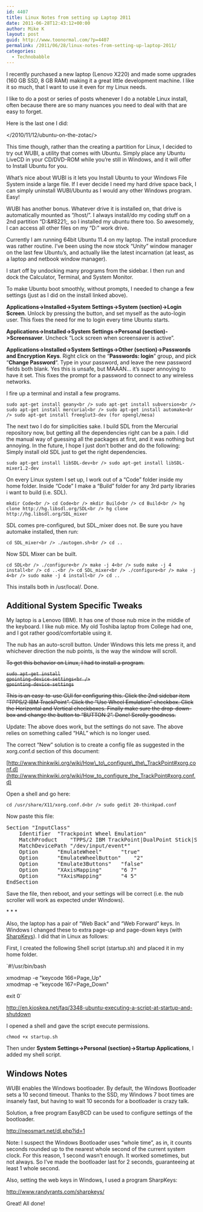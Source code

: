 ```yaml
---
id: 4407
title: Linux Notes from setting up Laptop 2011
date: 2011-06-28T12:43:12+00:00
author: Mike K
layout: post
guid: http://www.toonormal.com/?p=4407
permalink: /2011/06/28/linux-notes-from-setting-up-laptop-2011/
categories:
  - Technobabble
---
```

I recently purchased a new laptop (Lenovo X220) and made some upgrades (160 GB SSD, 8 GB RAM) making it a great little development machine. I like it so much, that I want to use it even for my Linux needs.

I like to do a post or series of posts whenever I do a notable Linux install, often because there are so many nuances you need to deal with that are easy to forget.

<!--more-->Here is the last one I did:

</2010/11/12/ubuntu-on-the-zotac/>

This time though, rather than the creating a partition for Linux, I decided to try out WUBI, a utility that comes with Ubuntu. Simply place any Ubuntu LiveCD in your CD/DVD-ROM while you&#8217;re still in Windows, and it will offer to Install Ubuntu for you.

What&#8217;s nice about WUBI is it lets you Install Ubuntu to your Windows File System inside a large file. If I ever decide I need my hard drive space back, I can simply uninstall WUBI/Ubuntu as I would any other Windows program. Easy! 

WUBI has another bonus. Whatever drive it is installed on, that drive is automatically mounted as &#8220;/host/&#8221;. I always install/do my coding stuff on a 2nd partition &#8220;D:\&#8221;, so I installed my ubuntu there too. So awesomely, I can access all other files on my &#8220;D:&#8221; work drive.

Currently I am running 64bit Ubuntu 11.4 on my laptop. The install procedure was rather routine. I&#8217;ve been using the now stock &#8220;Unity&#8221; window manager on the last few Ubuntu&#8217;s, and actually like the latest incarnation (at least, as a laptop and netbook window manager).

I start off by undocking many programs from the sidebar. I then run and dock the Calculator, Terminal, and System Monitor.

To make Ubuntu boot smoothly, without prompts, I needed to change a few settings (just as I did on the install linked above).

**Applications->Installed->System Settings->System (section)->Login Screen**. Unlock by pressing the button, and set myself as the auto-login user. This fixes the need for me to login every time Ubuntu starts.

**Applications->Installed->System Settings->Personal (section)->Screensaver**. Uncheck &#8220;Lock screen when screensaver is active&#8221;.

**Applications->Installed->System Settings->Other (section)->Passwords and Encryption Keys**. Right click on the &#8220;**Passwords: login**&#8221; group, and pick &#8220;**Change Password**&#8220;. Type in your password, and leave the new password fields both blank. Yes this is unsafe, but MAAAN&#8230; it&#8217;s super annoying to have it set. This fixes the prompt for a password to connect to any wireless networks.

I fire up a terminal and install a few programs.

`sudo apt-get install geany<br />
sudo apt-get install subversion<br />
sudo apt-get install mercurial<br />
sudo apt-get install automake<br />
sudo apt-get install freeglut3-dev (for opengl/mesa)`

The next two I do for simplicities sake. I build SDL from the Mercurial repository now, but getting all the dependencies right can be a pain. I did the manual way of guessing all the packages at first, and it was nothing but annoying. In the future, I hope I just don&#8217;t bother and do the following: Simply install old SDL just to get the right dependencies.

`sudo apt-get install libSDL-dev<br />
sudo apt-get install libSDL-mixer1.2-dev`

On every Linux system I set up, I work out of a &#8220;Code&#8221; folder inside my home folder. Inside &#8220;Code&#8221; I make a &#8220;Build&#8221; folder for any 3rd party libraries i want to build (i.e. SDL).

`mkdir Code<br />
cd Code<br />
mkdir Build<br />
cd Build<br />
hg clone http://hg.libsdl.org/SDL<br />
hg clone http://hg.libsdl.org/SDL_mixer`

SDL comes pre-configured, but SDL_mixer does not. Be sure you have automake installed, then run:

`cd SDL_mixer<br />
./autogen.sh<br />
cd ..`

Now SDL Mixer can be built.

`cd SDL<br />
./configure<br />
make -j 4<br />
sudo make -j 4 install<br />
cd ..<br />
cd SDL_mixer<br />
./configure<br />
make -j 4<br />
sudo make -j 4 install<br />
cd ..`

This installs both in /usr/local/. Done.

## Additional System Specific Tweaks

My laptop is a Lenovo (IBM). It has one of those nub mice in the middle of the keyboard. I like nub mice. My old Toshiba laptop from College had one, and I got rather good/comfortable using it.

The nub has an auto-scroll button. Under Windows this lets me press it, and whichever direction the nub points, is the way the window will scroll.

<del datetime="2011-06-28T19:17:37+00:00">To get this behavior on Linux, I had to install a program.</del>

<del datetime="2011-06-28T19:22:22+00:00"><code>sudo apt-get install gpointing-device-settings&lt;br />
gpointing-device-settings</code></del>

<del datetime="2011-06-28T19:22:22+00:00">This is an easy-to-use GUI for configuring this. Click the 2nd sidebar item &#8220;TPPS/2 IBM TrackPoint&#8221;. Click the &#8220;Use Wheel Emulation&#8221; checkbox. Click the Horizontal and Vertical checkboxes. Finally make sure the drop-down-box and change the button to &#8220;BUTTON 2&#8221;. Done! Scrolly goodness.</del>

Update: The above does work, but the settings do not save. The above relies on something called &#8220;HAL&#8221; which is no longer used.

The correct &#8220;New&#8221; solution is to create a config file as suggested in the xorg.conf.d section of this document:

[http://www.thinkwiki.org/wiki/How\_to\_configure\_the\_TrackPoint#xorg.conf.d](http://www.thinkwiki.org/wiki/How_to_configure_the_TrackPoint#xorg.conf.d)

Open a shell and go here:

`cd /usr/share/X11/xorg.conf.d<br />
sudo gedit 20-thinkpad.conf`

Now paste this file:

<pre>Section "InputClass"
	Identifier	"Trackpoint Wheel Emulation"
	MatchProduct	"TPPS/2 IBM TrackPoint|DualPoint Stick|Synaptics Inc. Composite TouchPad / TrackPoint|ThinkPad USB Keyboard with TrackPoint|USB Trackpoint pointing device|Composite TouchPad / TrackPoint"
	MatchDevicePath	"/dev/input/event*"
	Option		"EmulateWheel"		"true"
	Option		"EmulateWheelButton"	"2"
	Option		"Emulate3Buttons"	"false"
	Option		"XAxisMapping"		"6 7"
	Option		"YAxisMapping"		"4 5"
EndSection</pre>

Save the file, then reboot, and your settings will be correct (i.e. the nub scroller will work as expected under Windows).

\* \* *

Also, the laptop has a pair of &#8220;Web Back&#8221; and &#8220;Web Forward&#8221; keys. In Windows I changed these to extra page-up and page-down keys (with [SharpKeys](http://www.randyrants.com/sharpkeys/)). I did that in Linux as follows:

First, I created the following Shell script (startup.sh) and placed it in my home folder.

`#!/usr/bin/bash</p>
<p>xmodmap -e "keycode 166=Page_Up"<br />
xmodmap -e "keycode 167=Page_Down"</p>
<p>exit 0`

http://en.kioskea.net/faq/3348-ubuntu-executing-a-script-at-startup-and-shutdown

I opened a shell and gave the script execute permissions.

`chmod +x startup.sh`

Then under **System Settings->Personal (section)->Startup Applications**, I added my shell script.

## Windows Notes

WUBI enables the Windows bootloader. By default, the Windows Bootloader sets a 10 second timeout. Thanks to the SSD, my Windows 7 boot times are insanely fast, but having to wait 10 seconds for a bootloader is crazy talk.

Solution, a free program EasyBCD can be used to configure settings of the bootloader.

<http://neosmart.net/dl.php?id=1>

Note: I suspect the Windows Bootloader uses &#8220;whole time&#8221;, as in, it counts seconds rounded up to the nearest whole second of the current system clock. For this reason, 1 second wasn&#8217;t enough. It worked sometimes, but not always. So I&#8217;ve made the bootloader last for 2 seconds, guaranteeing at least 1 whole second.

Also, setting the web keys in Windows, I used a program SharpKeys:

<http://www.randyrants.com/sharpkeys/>

Great! All done!